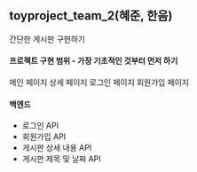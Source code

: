 ## toyproject_team_2(혜준, 한음)

간단한 게시판 구현하기

#### 프로젝트 구현 범위 - 가장 기초적인 것부터 먼저 하기

메인 페이지
상세 페이지
로그인 페이지 
회원가입 페이지

#### 백엔드
- 로그인 API
- 회원가입 API
- 게시판 상세 내용 API
- 게시판 제목 및 날짜 API
